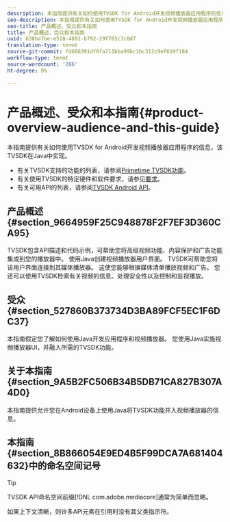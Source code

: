 ```yaml
---
description: 本指南提供有关如何使用TVSDK for Android开发视频播放器应用程序的信息，该TVSDK在Java中实现。
seo-description: 本指南提供有关如何使用TVSDK for Android开发视频播放器应用程序的信息，该TVSDK在Java中实现。
seo-title: 产品概述、受众和本指南
title: 产品概述、受众和本指南
uuid: 638bafbe-e518-4891-b792-29f765c3c0d7
translation-type: tm+mt
source-git-commit: fd686391df0fa711bba99bc1bc312c9ef619f184
workflow-type: tm+mt
source-wordcount: '286'
ht-degree: 0%

---
```



# 产品概述、受众和本指南{#product-overview-audience-and-this-guide}

本指南提供有关如何使用TVSDK for Android开发视频播放器应用程序的信息，该TVSDK在Java中实现。

<!--<a id="section_FC24E86A2E6442B8A3769160769BBDFA"></a>-->

* 有关TVSDK支持的功能的列表，请参阅[Primetime TVSDK功能](../../tvsdk-2.7-for-android/overview-prod-audience-guide/c-psdk-android-2.7-overview-of-the-player.md)。
* 有关使用TVSDK的特定硬件和软件要求，请参见[要求](../../tvsdk-2.7-for-android/c-psdk-android-2.7-requirements.md)。
* 有关可用API的列表，请参阅[TVSDK Android API](https://help.adobe.com/en_US/primetime/api/psdk/javadoc_2.7/)。

## 产品概述{#section_9664959F25C948878F2F7EF3D360CA95}

TVSDK包含API描述和代码示例，可帮助您将高级视频功能、内容保护和广告功能集成到您的播放器中。 使用Java创建视频播放器用户界面。 TVSDK可帮助您将该用户界面连接到其媒体播放器。 这使您能够根据媒体清单播放视频和广告。 您还可以使用TVSDK检索有关视频的信息、处理安全性以及控制和监视播放。

## 受众{#section_527860B373734D3BA89FCF5EC1F6DC37}

本指南假定您了解如何使用Java开发应用程序和视频播放器。 您使用Java实施视频播放器UI，并融入所需的TVSDK功能。

## 关于本指南{#section_9A5B2FC506B34B5DB71CA827B307A4D0}

本指南提供允许您在Android设备上使用Java将TVSDK功能并入视频播放器的信息。

## 本指南{#section_8B866054E9ED4B5F99DCA7A681404632}中的命名空间记号

>[!TIP]
>
>TVSDK API命名空间前缀[!DNL com.adobe.mediacore]通常为简单而忽略。
>
>如果上下文清晰，则许多API元素在引用时没有其父类指示符。